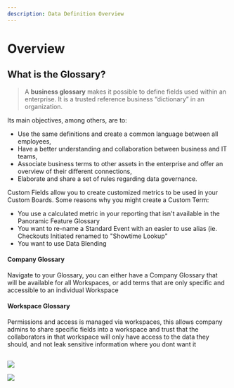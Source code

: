 ```yaml
---
description: Data Definition Overview
---
```


# Overview

## What is the Glossary?

> A **business glossary** makes it possible to define fields used within an enterprise. It is a trusted reference business “dictionary” in an organization.

Its main objectives, among others, are to:

* Use the same definitions and create a common language between all employees,
* Have a better understanding and collaboration between business and IT teams,
* Associate business terms to other assets in the enterprise and offer an overview of their different connections,
* Elaborate and share a set of rules regarding data governance.

Custom Fields allow you to create customized metrics to be used in your Custom Boards. Some reasons why you might create a Custom Term:

* You use a calculated metric in your reporting that isn't available in the Panoramic Feature Glossary
* You want to re-name a Standard Event with an easier to use alias \(ie. Checkouts Initiated renamed to "Showtime Lookup"
* You want to use Data Blending

#### Company Glossary

Navigate to your Glossary, you can either have a Company Glossary that will be available for all Workspaces, or add terms that are only specific and accessible to an individual Workspace

#### Workspace Glossary

Permissions and access is managed via workspaces, this allows company admins to share specific fields into a workspace and trust that the collaborators in that workspace will only have access to the data they should, and not leak sensitive information where you dont want it

## 

![](https://downloads.intercomcdn.com/i/o/209151787/957cb8b885b66a1ffceba7ac/image.png)

![](https://downloads.intercomcdn.com/i/o/209152334/9d5175d53bdf8ff1a91fd709/image.png)

